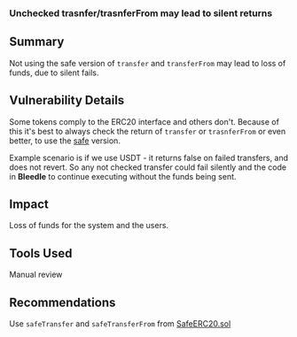 ### Unchecked trasnfer/trasnferFrom may lead to silent returns 

## Summary
Not using the safe version of `transfer` and `transferFrom` may lead to loss of funds, due to silent fails.
## Vulnerability Details
Some tokens comply to the ERC20 interface and others don't. Because of this it's best to always check the return of `transfer` or `trasnferFrom` or even better, to use the [safe](https://github.com/OpenZeppelin/openzeppelin-contracts/blob/master/contracts/token/ERC20/utils/SafeERC20.sol) version.

Example scenario is  if we use USDT - it returns false on failed transfers, and does not revert. So any  not checked transfer could fail silently and the code in **Bleedle** to continue executing without the funds being sent.
## Impact
Loss of funds for the system and the users.
## Tools Used
Manual review
## Recommendations
Use `safeTransfer` and `safeTransferFrom` from [SafeERC20.sol](https://github.com/OpenZeppelin/openzeppelin-contracts/blob/master/contracts/token/ERC20/utils/SafeERC20.sol)